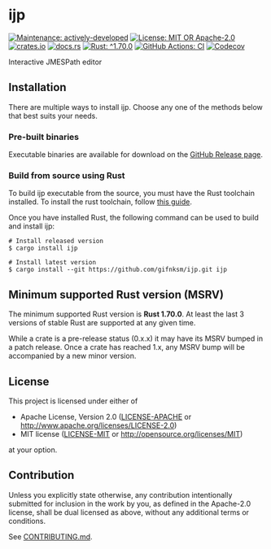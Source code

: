 <!-- cargo-sync-rdme title [[ -->
# ijp
<!-- cargo-sync-rdme ]] -->
<!-- cargo-sync-rdme badge [[ -->
[![Maintenance: actively-developed](https://img.shields.io/badge/maintenance-actively--developed-brightgreen.svg?style=flat-square)](https://doc.rust-lang.org/cargo/reference/manifest.html#the-badges-section)
[![License: MIT OR Apache-2.0](https://img.shields.io/crates/l/ijp.svg?style=flat-square)](#license)
[![crates.io](https://img.shields.io/crates/v/ijp.svg?logo=rust&style=flat-square)](https://crates.io/crates/ijp)
[![docs.rs](https://img.shields.io/docsrs/ijp.svg?logo=docs.rs&style=flat-square)](https://docs.rs/ijp)
[![Rust: ^1.70.0](https://img.shields.io/badge/rust-^1.70.0-93450a.svg?logo=rust&style=flat-square)](https://doc.rust-lang.org/cargo/reference/manifest.html#the-rust-version-field)
[![GitHub Actions: CI](https://img.shields.io/github/actions/workflow/status/gifnksm/ijp/ci.yml.svg?label=CI&logo=github&style=flat-square)](https://github.com/gifnksm/ijp/actions/workflows/ci.yml)
[![Codecov](https://img.shields.io/codecov/c/github/gifnksm/ijp.svg?label=codecov&logo=codecov&style=flat-square)](https://codecov.io/gh/gifnksm/ijp)
<!-- cargo-sync-rdme ]] -->

Interactive JMESPath editor

## Installation

There are multiple ways to install ijp.
Choose any one of the methods below that best suits your needs.

### Pre-built binaries

Executable binaries are available for download on the [GitHub Release page].

[GitHub Release page]: https://github.com/gifnksm/ijp/releases/

### Build from source using Rust

To build ijp executable from the source, you must have the Rust toolchain installed.
To install the rust toolchain, follow [this guide](https://www.rust-lang.org/tools/install).

Once you have installed Rust, the following command can be used to build and install ijp:

```console
# Install released version
$ cargo install ijp

# Install latest version
$ cargo install --git https://github.com/gifnksm/ijp.git ijp
```

## Minimum supported Rust version (MSRV)

The minimum supported Rust version is **Rust 1.70.0**.
At least the last 3 versions of stable Rust are supported at any given time.

While a crate is a pre-release status (0.x.x) it may have its MSRV bumped in a patch release.
Once a crate has reached 1.x, any MSRV bump will be accompanied by a new minor version.

## License

This project is licensed under either of

* Apache License, Version 2.0
   ([LICENSE-APACHE](LICENSE-APACHE) or <http://www.apache.org/licenses/LICENSE-2.0>)
* MIT license
   ([LICENSE-MIT](LICENSE-MIT) or <http://opensource.org/licenses/MIT>)

at your option.

## Contribution

Unless you explicitly state otherwise, any contribution intentionally submitted
for inclusion in the work by you, as defined in the Apache-2.0 license, shall be
dual licensed as above, without any additional terms or conditions.

See [CONTRIBUTING.md](CONTRIBUTING.md).
